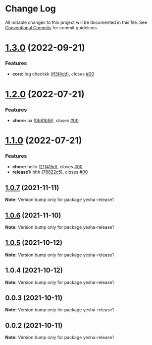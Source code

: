 # Change Log

All notable changes to this project will be documented in this file.
See [Conventional Commits](https://conventionalcommits.org) for commit guidelines.

# [1.3.0](https://github.com/yeshamavani/release-auto/compare/yesha-release1@1.2.0...yesha-release1@1.3.0) (2022-09-21)


### Features

* **core:** log checkkk ([ff3f4dd](https://github.com/yeshamavani/release-auto/commit/ff3f4ddd27512fcecc96563a8fffc529e09b69ce)), closes [#00](https://github.com/yeshamavani/release-auto/issues/00)





# [1.2.0](https://github.com/yeshamavani/release-auto/compare/yesha-release1@1.1.0...yesha-release1@1.2.0) (2022-07-21)


### Features

* **chore:** aa ([0b81b16](https://github.com/yeshamavani/release-auto/commit/0b81b160a17b031e80172d0a9cb5336d614db232)), closes [#00](https://github.com/yeshamavani/release-auto/issues/00)





# [1.1.0](https://github.com/yeshamavani/release-auto/compare/yesha-release1@1.0.7...yesha-release1@1.1.0) (2022-07-21)


### Features

* **chore:** hello ([211415d](https://github.com/yeshamavani/release-auto/commit/211415d949231a540e9283b134733d280a15eae8)), closes [#00](https://github.com/yeshamavani/release-auto/issues/00)
* **release1:** hhh ([78822c5](https://github.com/yeshamavani/release-auto/commit/78822c5ddb1f748d89c041041ee787ae70363569)), closes [#00](https://github.com/yeshamavani/release-auto/issues/00)





## [1.0.7](https://github.com/yeshamavani/release-auto/compare/yesha-release1@1.0.6...yesha-release1@1.0.7) (2021-11-11)

**Note:** Version bump only for package yesha-release1





## [1.0.6](https://github.com/yeshamavani/release-auto/compare/yesha-release1@1.0.5...yesha-release1@1.0.6) (2021-11-10)

**Note:** Version bump only for package yesha-release1





## [1.0.5](https://github.com/yeshamavani/release-auto/compare/yesha-release1@1.0.4...yesha-release1@1.0.5) (2021-10-12)

**Note:** Version bump only for package yesha-release1





## 1.0.4 (2021-10-12)

**Note:** Version bump only for package yesha-release1





## 0.0.3 (2021-10-11)

**Note:** Version bump only for package yesha-release1





## 0.0.2 (2021-10-11)

**Note:** Version bump only for package yesha-release1
